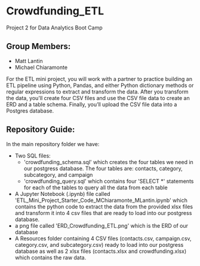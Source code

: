 # Crowdfunding_ETL
Project 2 for Data Analytics Boot Camp

## Group Members:
  - Matt Lantin
  - Michael Chiaramonte

For the ETL mini project, you will work with a partner to practice building an ETL pipeline using Python, Pandas, and either Python dictionary methods or regular expressions to extract and transform the data. After you transform the data, you'll create four CSV files and use the CSV file data to create an ERD and a table schema. Finally, you’ll upload the CSV file data into a Postgres database.

## Repository Guide:
In the main repository folder we have:
  - Two SQL files:
      - 'crowdfunding_schema.sql' which creates the four tables we need in our postgress database. The four tables are: contacts, category, subcategory, and campaign
      - 'crowdfunding_query.sql' which contains four 'SELECT *' statements for each of the tables to query all the data from each table
  - A Jupyter Notebook (.ipynb) file called 'ETL_Mini_Project_Starter_Code_MChiaramonte_MLantin.ipynb' which contains the python code to extract the data from the provided xlsx files and transform it into 4 csv files that are ready to load into our postgress database. 
  - a png file called 'ERD_Crowdfunding_ETL.png' which is the ERD of our database
  - A Resources folder containing 4 CSV files (contacts.csv, campaign.csv, category.csv, and subcategory.csv) ready to load into our postgress database as well as 2 xlsx files (contacts.xlsx and crowdfunding.xlsx) which contains the raw data.
